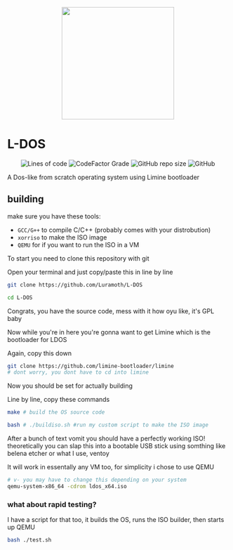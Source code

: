 <p align="center">
  <img width="256" height="256" src="https://user-images.githubusercontent.com/85266594/189078280-bc2c1230-91aa-40ad-8d0f-c91b9b5bb47d.png">
</p>

# L-DOS
<p align="center">
	<img alt="Lines of code" src="https://img.shields.io/tokei/lines/github/luramoth/l-dos">
	<img alt="CodeFactor Grade" src="https://img.shields.io/codefactor/grade/github/luramoth/L-dos/master">
	<img alt="GitHub repo size" src="https://img.shields.io/github/repo-size/luramoth/l-dos">
	<img alt="GitHub" src="https://img.shields.io/github/license/luramoth/l-dos">
</p>

A Dos-like from scratch operating system using Limine bootloader

## building
make sure you have these tools:
- `GCC/G++` to compile C/C++ (probably comes with your distrobution)
- `xorriso` to make the ISO image
- `QEMU` for if you want to run the ISO in a VM

To start you need to clone this repository with git

Open your terminal and just copy/paste this in line by line
```bash
git clone https://github.com/Luramoth/L-DOS

cd L-DOS
```
Congrats, you have the source code, mess with it how oyu like, it's GPL baby

Now while you're in here you're gonna want to get Limine which is the bootloader for LDOS

Again, copy this down
```bash
git clone https://github.com/limine-bootloader/limine
# dont worry, you dont have to cd into limine
```
Now you should be set for actually building

Line by line, copy these commands
```bash
make # build the OS source code

bash # ./buildiso.sh #run my custom script to make the ISO image
```
After a bunch of text vomit you should have a perfectly working ISO! theoretically you can slap this into a bootable USB stick
using somthing like belena etcher or what I use, ventoy

It will work in essentally any VM too, for simplicity i chose to use QEMU

```bash
# v- you may have to change this depending on your system
qemu-system-x86_64 -cdrom ldos_x64.iso 
```

### what about rapid testing?
I have a script for that too, it builds the OS, runs the ISO builder, then starts up QEMU

```bash
bash ./test.sh
```
